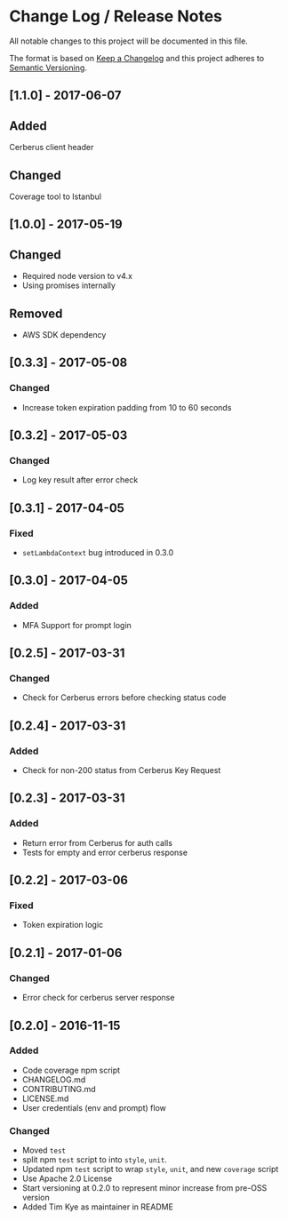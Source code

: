 # Change Log /  Release Notes
All notable changes to this project will be documented in this file.

The format is based on [Keep a Changelog](http://keepachangelog.com/)
and this project adheres to [Semantic Versioning](http://semver.org/).

## [1.1.0] - 2017-06-07
## Added
Cerberus client header
## Changed
Coverage tool to Istanbul

## [1.0.0] - 2017-05-19
## Changed
- Required node version to v4.x
- Using promises internally
## Removed
- AWS SDK dependency

## [0.3.3] - 2017-05-08
### Changed
- Increase token expiration padding from 10 to 60 seconds

## [0.3.2] - 2017-05-03
### Changed
- Log key result after error check

## [0.3.1] - 2017-04-05
### Fixed
- `setLambdaContext` bug introduced in 0.3.0

## [0.3.0] - 2017-04-05
### Added
- MFA Support for prompt login

## [0.2.5] - 2017-03-31
### Changed
- Check for Cerberus errors before checking status code

## [0.2.4] - 2017-03-31
### Added
- Check for non-200 status from Cerberus Key Request

## [0.2.3] - 2017-03-31
### Added
- Return error from Cerberus for auth calls
- Tests for empty and error cerberus response

## [0.2.2] - 2017-03-06
### Fixed
- Token expiration logic

## [0.2.1] - 2017-01-06
### Changed
- Error check for cerberus server response

## [0.2.0] - 2016-11-15
### Added
- Code coverage npm script
- CHANGELOG.md
- CONTRIBUTING.md
- LICENSE.md
- User credentials (env and prompt) flow

### Changed
- Moved `test`
- split npm `test` script to into `style`, `unit`.
- Updated npm `test` script to wrap `style`, `unit`, and new `coverage` script
- Use Apache 2.0 License
- Start versioning at 0.2.0 to represent minor increase from pre-OSS version
- Added Tim Kye as maintainer in README
